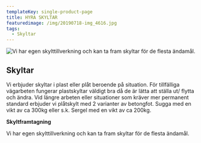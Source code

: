 ```yaml
---
templateKey: single-product-page
title: HYRA SKYLTAR
featuredimage: /img/20190718-img_4616.jpg
tags:
  - Skyltar
---
```

![Vi har egen skylttillverkning och kan ta fram skyltar för de flesta ändamål.](/img/skyltar.jpg "Skyltframtagning")

<!--StartFragment-->

## Skyltar

Vi erbjuder skyltar i plast eller plåt beroende på situation. För tillfälliga vägarbeten fungerar plastskyltar väldigt bra då de är lätta att ställa ut/ flytta och ändra. Vid längre arbeten eller situationer som kräver mer permanent standard erbjuder vi plåtskylt med 2 varianter av betongfot. Sugga med en vikt av ca 300kg eller s.k. Sergel med en vikt av ca 200kg.

<!--EndFragment-->

<!--StartFragment-->

**Skyltframtagning**

Vi har egen skylttillverkning och kan ta fram skyltar för de flesta ändamål.

<!--EndFragment-->